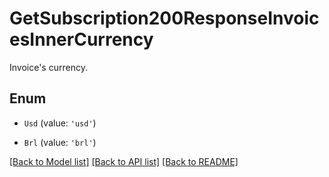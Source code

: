# GetSubscription200ResponseInvoicesInnerCurrency

Invoice\'s currency.

## Enum

* `Usd` (value: `'usd'`)

* `Brl` (value: `'brl'`)

[[Back to Model list]](../README.md#documentation-for-models) [[Back to API list]](../README.md#documentation-for-api-endpoints) [[Back to README]](../README.md)
